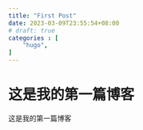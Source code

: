 ```yaml
---
title: "First Post"
date: 2023-03-09T23:55:54+08:00
# draft: true
categories : [
    "hugo",
]
---
```

# 这是我的第一篇博客

这是我的第一篇博客
